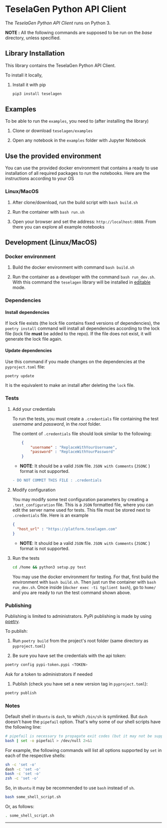 # TeselaGen Python API Client

The _TeselaGen Python API Client_ runs on Python 3.

**NOTE :** All the following commands are supposed to be run on the _base_ directory, unless specified.

## Library Installation

This library contains the TeselaGen Python API Client.

To install it locally,

1. Install it with pip

    ```bash
    pip3 install teselagen
    ```

## Examples

To be able to run the `examples`, you need to (after installing the library)

1. Clone or download `teselagen/examples`

1. Open any notebook in the `examples` folder with Jupyter Notebook

## Use the provided environment

You can use the provided docker environment that contains a ready to use installation of all required packages to run
the notebooks. Here are the instructions according to your OS

### Linux/MacOS

1. After clone/download, run the build script with `bash build.sh`

1. Run the container with `bash run.sh`

1. Open your browser and set the address: `http://localhost:8888`. From there you can explore all example notebooks

## Development (Linux/MacOS)

### Docker environment

1. Build the docker environment with command `bash build.sh`

1. Run the container as a developer with the command `bash run_dev.sh`.
  With this command the `teselagen` library will be installed in
  [editable](https://pip.pypa.io/en/stable/reference/pip_install/#editable-installs) mode.

### Dependencies

#### Install dependencies

If lock file exists (the lock file contains fixed versions of dependencies), the `poetry install` command will install
all dependencies according to the lock file (lock file **must** be added to the repo). If the file does not exist, it
will generate the lock file again.

#### Update dependencies

Use this command if you made changes on the dependencies at the `pyproject.toml` file:

```bash
poetry update
```

It is the equivalent to make an install after deleting the `lock` file.

### Tests

1. Add your credentials

    To run the tests, you must create a `.credentials` file containing the test _username_ and _password_, in the
    _root_ folder.

    The content of `.credentials` file should look similar to the following:

    ```JSON
        {
            "username" : "ReplaceWithYourUsername",
            "password" : "ReplaceWithYourPassword"
        }
    ````

    - **NOTE**: It should be a valid `JSON`  file. `JSON with Comments` (`JSONC` ) format is not supported.

    ```diff
    - DO NOT COMMIT THIS FILE : .credentials
    ```

1. Modify configuration

    You may modify some test configuration parameters by creating a `.test_configuration` file.
    This is a `JSON` formatted file, where you can edit the server name used for tests.
    This file must be stored next to `.credentials` file. Here is an example

    ```JSON
    {
      "host_url" : "https://platform.teselagen.com"
    }
    ```

    - **NOTE**: It should be a valid `JSON`  file. `JSON with Comments` (`JSONC` ) format is not supported.

1. Run the tests

    ```bash
    cd /home && python3 setup.py test
    ```

    You may use the docker environment for testing. For that, first build the environment with `bash build.sh`.
    Then just run the container with `bash run_dev.sh`.
    Once inside (`docker exec -ti tgclient bash`), go to `home/` and you are ready to run the test command shown above.

### Publishing

Publishing is limited to administrators. PyPi publishing is made by using [poetry](https://python-poetry.org/docs/).

To publish:

1. Run `poetry build` from the project's root folder (same directory as `pyproject.toml`)

1. Be sure you have set the credentials with the api token:

```bash
poetry config pypi-token.pypi <TOKEN>
```

Ask for a token to administrators if needed

1. Publish (check you have set a new version tag in `pyproject.toml`):

```bash
poetry publish
```

### Notes

Default shell in `Ubuntu` is `dash`, to which `/bin/sh` is symlinked. But `dash` doesn't have the `pipefail` option.
That's why some of our shell scripts have the following line:

```bash
# pipefail is necessary to propagate exit codes (but it may not be supported by your shell)
bash | set -o pipefail > /dev/null 2>&1
```

For example, the following commands will list all options supported by `set` in each of the respective shells:

```bash
sh -c 'set -o'
dash -c 'set -o'
bash -c 'set -o'
zsh -c 'set -o'
```

So, in `Ubuntu` it may be recommended to use `bash` instead of `sh`.

```bash
bash some_shell_script.sh
```

Or, as follows:

```bash
. some_shell_script.sh
```

---

<!--

# apply end-of-line normalization
git add --renormalize .

# attach to the container
docker exec --tty --interactive tgclient bash

# go to the lib folder
cd /home

# validates the structure of the pyproject.toml file
poetry check

# list all available packages in the container
poetry show
# poetry show --tree
# poetry show --outdated
# poetry show --latest

# run docstrings formatter
python3 -m docformatter --recursive --wrap-summaries 119 --wrap-descriptions 119 --in-place .

# remove unused imports
python3 -m autoflake --verbose --remove-all-unused-imports --ignore-init-module-imports --recursive --in-place .

# fix exceptions
# python3 -m tryceratops --experimental --autofix .

# autopep8
python3 -m autopep8 \
         --jobs=$(nproc) \
         --diff \
         --aggressive \
         --aggressive \
         --aggressive \
         --aggressive \
         --aggressive \
         --experimental \
         --max-line-length=119 \
         --select=E26,E265,E266,E731,E711 \
         --recursive \
         .

python3 -m autopep8 \
         --jobs=$(nproc) \
         --in-place \
         --aggressive \
         --aggressive \
         --aggressive \
         --aggressive \
         --aggressive \
         --experimental \
         --max-line-length=119 \
         --select=E26,E265,E266,E731,E711 \
         --recursive \
         .

# fixit
python3 -m fixit.cli.run_rules \
       --rules CollapseIsinstanceChecksRule \
               NoInheritFromObjectRule \
               NoRedundantLambdaRule \
               NoRedundantListComprehensionRule \
               ReplaceUnionWithOptionalRule \
               RewriteToComprehensionRule \
               UseIsNoneOnOptionalRule \
               RewriteToLiteralRule \
               NoRedundantArgumentsSuperRule \
               NoRedundantFStringRule \
               UseClsInClassmethodRule \
               UseFstringRule

python3 -m fixit.cli.apply_fix \
       --skip-autoformatter \
       --rules CollapseIsinstanceChecksRule \
               NoInheritFromObjectRule \
               NoRedundantLambdaRule \
               NoRedundantListComprehensionRule \
               ReplaceUnionWithOptionalRule \
               RewriteToComprehensionRule \
               UseIsNoneOnOptionalRule \
               RewriteToLiteralRule \
               NoRedundantArgumentsSuperRule \
               NoRedundantFStringRule \
               UseClsInClassmethodRule \
               UseFstringRule

# sort imports
python3 -m isort --jobs=8 --color .

# run code formatter
python3 -m yapf --in-place --recursive --parallel .

# run flake8
flake8

# run mypy
mypy -p teselagen

# run radon
radon cc teselagen

# run tests
python3 setup.py test

# run coverage
pytest --cov="teselagen" --cov-report term:skip-covered

# run pyclean
cd /home
python3 -m pyclean --verbose --dry-run .
cd /home

cd /home
python3 -m pyclean --verbose .
cd /home

# run cleanpy
cd /home
python3 -m cleanpy --include-builds --include-envs --include-testing --include-metadata --verbose --dry-run .
cd /home

cd /home
python3 -m cleanpy --include-builds --include-envs --include-testing --include-metadata --verbose .
cd /home

-->
